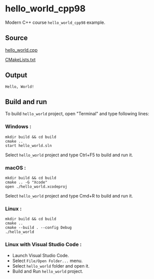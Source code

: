 # hello_world_cpp98

Modern C++ course `hello_world_cpp98` example.

## Source

[hello_world.cpp](hello_world.cpp)

[CMakeLists.txt](CMakeLists.txt)

## Output

```
Hello, World!
```

## Build and run

To build `hello_world` project, open "Terminal" and type following lines:

### Windows :

``` shell
mkdir build && cd build
cmake .. 
start hello_world.sln
```

Select `hello_world` project and type Ctrl+F5 to build and run it.

### macOS :

``` shell
mkdir build && cd build
cmake .. -G "Xcode"
open ./hello_world.xcodeproj
```

Select `hello_world` project and type Cmd+R to build and run it.

### Linux :

``` shell
mkdir build && cd build
cmake .. 
cmake --build . --config Debug
./hello_world
```

### Linux with Visual Studio Code :

* Launch Visual Studio Code.
* Select `File/Open Folder...` menu.
* Select `hello_world` folder and open it.
* Build and Run `hello_world` project.
